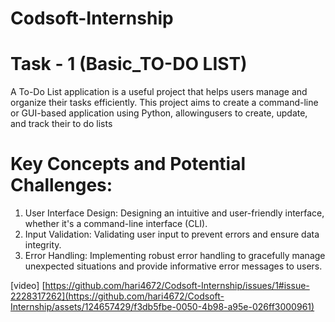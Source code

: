 # Codsoft-Internship

# Task - 1 (Basic_TO-DO LIST)

A To-Do List application is a useful project that helps users manage and organize their tasks efficiently. This project aims to create a command-line or GUI-based application using Python, allowingusers to create, update, and track their to do lists

# Key Concepts and Potential Challenges:

1. User Interface Design: Designing an intuitive and user-friendly interface, whether it's a command-line interface (CLI).
2. Input Validation: Validating user input to prevent errors and ensure data integrity.
3. Error Handling: Implementing robust error handling to gracefully manage unexpected situations and provide informative error messages to users.

[video] [https://github.com/hari4672/Codsoft-Internship/issues/1#issue-2228317262](https://github.com/hari4672/Codsoft-Internship/assets/124657429/f3db5fbe-0050-4b98-a95e-026ff3000961)

